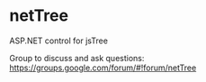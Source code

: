 netTree
=======

ASP.NET control for jsTree

Group to discuss and ask questions: https://groups.google.com/forum/#!forum/netTree
